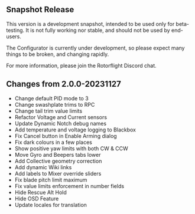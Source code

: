 ## Snapshot Release

This version is a development snapshot, intended to be used only for beta-testing.
It is not fully working nor stable, and should not be used by end-users.

The Configurator is currently under development, so please expect
many things to be broken, and changing rapidly.

For more information, please join the Rotorflight Discord chat.

## Changes from 2.0.0-20231127

- Change default PID mode to 3
- Change swashplate trims to RPC
- Change tail trim value limits
- Refactor Voltage and Current sensors
- Update Dynamic Notch debug names
- Add temperature and voltage logging to Blackbox
- Fix Cancel button in Enable Arming dialog
- Fix dark colours in a few places
- Show positive yaw limits with both CW & CCW
- Move Gyro and Beepers tabs lower
- Add Collective geometry correction
- Add dynamic Wiki links
- Add labels to Mixer override sliders
- Fix blade pitch limit maximum
- Fix value limits enforcement in number fields
- Hide Rescue Alt Hold
- Hide OSD Feature
- Update locales for translation


